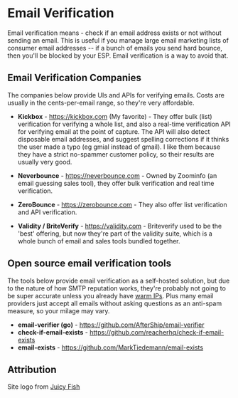 # Email Verification

Email verification means - check if an email address exists or not without sending an email. This is useful if you manage large email marketing lists of consumer email addresses -- if a bunch of emails you send hard bounce, then you'll be blocked by your ESP. Email verification is a way to avoid that.

## Email Verification Companies

The companies below provide UIs and APIs for verifying emails. Costs are usually in the cents-per-email range, so they're very affordable.

- **Kickbox** - https://kickbox.com (My favorite) - They offer bulk (list) verification for verifying a whole list, and also a real-time verification API for verifying email at the point of capture. The API will also detect disposable email addresses, and suggest spelling corrections if it thinks the user made a typo (eg gmial instead of gmail). I like them because they have a strict no-spammer customer policy, so their results are usually very good.

- **Neverbounce** - https://neverbounce.com - Owned by Zoominfo (an email guessing sales tool), they offer bulk verification and real time verification.

- **ZeroBounce** - https://zerobounce.com - They also offer list verification and API verification.

- **Validity / BriteVerify** - https://validity.com - Briteverify used to be the 'best' offering, but now they're part of the validity suite, which is a whole bunch of email and sales tools bundled together.

## Open source email verification tools

The tools below provide email verification as a self-hosted solution, but due to the nature of how SMTP reputation works, they're probably not going to be super accurate unless you already have [warm IPs](https://blog.kickbox.com/what-is-ip-warming-why-is-it-important/). Plus many email providers just accept all emails without asking questions as an anti-spam measure, so your milage may vary.

- **email-verifier (go)** - https://github.com/AfterShip/email-verifier
- **check-if-email-exists** - https://github.com/reacherhq/check-if-email-exists
- **email-exists** - https://github.com/MarkTiedemann/email-exists



## Attribution

Site logo from [Juicy Fish](https://www.flaticon.com/authors/juicy-fish)
